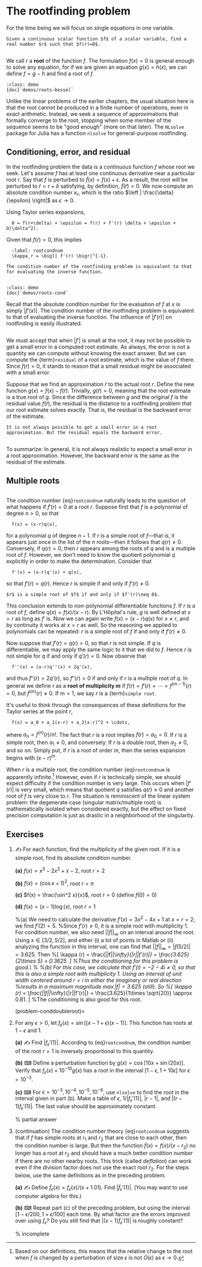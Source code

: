 # The rootfinding problem

For the time being we will focus on single equations in one variable.

```{proof:definition} Rootfinding problem
Given a continuous scalar function $f$ of a scalar variable, find a real number $r$ such that $f(r)=0$.
```

```{index} roots
```

We call $r$ a **root** of the function $f$. The formulation $f(x)=0$ is general enough to solve any equation, for if we are given an equation $g(x)=h(x)$, we can define $f=g-h$ and find a root of $f$.

````{sidebar} Demo
:class: demo
{doc}`demos/roots-bessel`
````

Unlike the linear problems of the earlier chapters, the usual situation here is that the root cannot be produced in a finite number of operations, even in exact arithmetic. Instead, we seek a sequence of approximations that formally converge to the root, stopping when some member of the sequence seems to be "good enough" (more on that later). The `NLsolve` package for Julia has a function `nlsolve` for general-purpose rootfinding.

## Conditioning, error, and residual

In the rootfinding problem the data is a continuous function $f$ whose root we seek. Let's assume $f$ has at least one continuous derivative near a particular root $r$. Say that $f$ is perturbed to $\tilde{f}(x) = f(x) + \epsilon$. As a result, the root will be perturbed to $\tilde{r} = r + \delta$ satisfying, by definition, $\tilde{f}(\tilde{r})=0$. We now compute an absolute condition number $\kappa_r$, which is the ratio $\left | \frac{\delta}{\epsilon} \right|$ as $\epsilon\to 0$.

Using Taylor series expansions,

```{math}
  0 = f(r+\delta) + \epsilon = f(r) + f'(r) \delta + \epsilon + O(\delta^2).
```

Given that $f(r)=0$, this implies

```{math}
  :label: rootcondnum
  \kappa_r = \bigl| f'(r) \bigr|^{-1}.
```

```{margin}
The condition number of the rootfinding problem is equivalent to that for evaluating the inverse function.
```

```{index} condition number; of rootfinding
```

````{sidebar} Demo
:class: demo
{doc}`demos/roots-cond`
````

Recall that the absolute condition number for the evaluation of $f$ at $x$ is simply $|f'(x)|$. The condition number of the rootfinding problem is equivalent to that of evaluating the inverse function. The influence of $|f'(r)|$ on rootfinding is easily illustrated.

```{index} residual
```

We must accept that when $|f'|$ is small at the root, it may not be possible to get a small error in a computed root estimate. As always, the error is not a quantity we can compute without knowing the exact answer. But we can compute the {term}`residual` of a root estimate, which is the value of $f$ there. Since $f(r)=0$, it stands to reason that a small residual might be associated with a small error.

Suppose that we find an approximation $\tilde{r}$ to the actual root $r$. Define the new function $g(x)=f(x)-f(\tilde{r})$. Trivially, $g(\tilde{r})=0$, meaning that the root estimate is a true root of $g$. Since the difference between $g$ and the original $f$ is the residual value $f(\tilde{r})$, the residual is the distance to a rootfinding problem that our root estimate solves exactly. That is, the residual is the backward error of the estimate. 

```{margin}
It is not always possible to get a small error in a root approximation. But the residual equals the backward error.
```

```{index} backward error
```

To summarize: In general, it is not always realistic to expect a small error in a root approximation. However, the backward error is the same as the residual of the estimate.

## Multiple roots

```{index} roots; nonsimple
```

The condition number {eq}`rootcondnum` naturally leads to the question of what happens if $f'(r)=0$ at a root $r$. Suppose first that $f$ is a polynomial of degree $n>0$, so that

```{math}
  f(x) = (x-r)q(x),
```

for a polynomial $q$ of degree $n-1$. If $r$ is a simple root of $f$—that is, it appears just once in the list of the $n$ roots—then it follows that $q(r)\neq 0$. Conversely, if $q(r)=0$, then $r$ appears among the roots of $q$ and is a multiple root of $f$. However, we don't need to know the quotient polynomial $q$ explicitly in order to make the determination. Consider that

```{math}
  f'(x) = (x-r)q'(x) + q(x),
```

so that $f'(r) = q(r)$. Hence $r$ is simple if and only if $f'(r)\neq 0$.

```{margin}
$r$ is a simple root of $f$ if and only if $f'(r)\neq 0$.
```

This conclusion extends to non-polynomial differentiable functions $f$. If $r$ is a root of $f$, define $q(x)=f(x)/(x-r)$. By L'Hôpital's rule, $g$ is well defined at $x=r$ as long as $f'$ is. Now we can again write $f(x)=(x-r)q(x)$ for $x\neq r$, and by continuity it works at $x=r$ as well. So  the reasoning we applied to polynomials can be repeated: $r$ is a simple root of $f$ if and only if $f'(r)\neq 0$.

Now suppose that $f'(r)=q(r)=0$, so that $r$ is not simple. If $q$ is differentiable, we may apply the same logic to it that we did to $f$. Hence $r$ is not simple for $q$ if and only if $q'(r)=0$. Now observe that

```{math}
  f''(x) = (x-r)q''(x) + 2q'(x),
```

and thus $f''(r)=2q'(r)$, so $f''(r)=0$ if and only if $r$ is a multiple root of $q$. In general we define $r$ as a **root of multiplicity $m$** if $f(r)=f'(r)=\cdots=f^{(m-1)}(r)=0$, but $f^{(m)}(r)\neq 0$. If $m=1$, we say $r$ is a {term}`simple root`.

It's useful to think through the consequences of these definitions for the Taylor series at the point $r$,

```{math}
  f(x) = a_0 + a_1(x-r) + a_2(x-r)^2 + \cdots,
```

where $a_n=f^{(n)}(r)/n!$. The fact that $r$ is a root implies $f(r)=a_0=0$. If $r$ is a simple root, then $a_1\neq 0$, and conversely. If $r$ is a double root, then $a_2\neq 0$, and so on. Simply put, if $r$ is a root of order $m$, then the series expansion begins with $(x-r)^m$.

When $r$ is a multiple root, the condition number {eq}`rootcondnum` is apparently infinite.[^infcond] However, even if $r$ is technically simple, we should expect difficulty if the condition number is very large. This occurs when $|f'(r)|$ is very small, which means that quotient $q$ satisfies $q(r)\approx 0$ and another root of $f$ is very close to $r$. The situation is reminiscent of the linear system problem: the degenerate case (singular matrix/multiple root) is mathematically isolated when considered exactly, but the effect on fixed precision computation is just as drastic in a neighborhood of the singularity.

[^infcond]: Based on our definitions, this means that the relative change to the root when $f$ is changed by a perturbation of size $\epsilon$ is not $O(\epsilon)$ as $\epsilon\to 0$.

## Exercises

1. ✍ For each function, find the multiplicity of the given root. If it is a simple root, find its absolute condition number.
  
    **(a)** $f(x) = x^3-2x^2+x-2$, root $r=2$

    **(b)** $f(x) = (\cos x  + 1)^2$, root $r=\pi$

    **(c)** $f(x) = \frac{\sin^2 x}{x}$, root $r=0$ (define $f(0) =0$)

    **(d)** $f(x) =(x-1)\log(x)$, root $r=1$
  
    %(a) We need to calculate the derivative $f'(x)=3x^2-4x+1$ at $x=r=2$; we find $f'(2)=5$.
    %Since $f'(r)\neq 0$, it is a simple root with multiplicity 1.  For condition number, we also need $||f||_\infty$ on an interval around the root.  Using $x\in[3/2,5/2]$, and either (i) a lot of points in Matlab or (ii) analyzing the function in this interval, one can find that $||f||_\infty=|f(5/2)|=3.625$.  Then
    %\[ \kappa (r) = \frac{||f||_\infty}{|r||f'(r)|} = \frac{3.625}{2\times 5} = 0.3625. \]
    %Thus the conditioning for this problem is good.\\
    %
    %(b) For this case, we calculate that $f'(i)=-2-4i\neq 0$, so that this is also a simple root with multiplicity 1. Using an interval of unit width centered around $r=i$ in either the imaginary or real direction
    %results in a maximum magnitude $\max |f|=3.625$ (still).  So
    %\[ \kappa (r) = \frac{||f||_\infty}{|r||f'(r)|} = \frac{3.625}{1\times \sqrt{20}} \approx 0.81. \]
    %The conditioning is also good for this root.

    (problem-conddoubleroot)=
2. For any $\epsilon>0$, let $f_\epsilon(x) = \sin[(x-1+\epsilon)(x-1)]$. This function has roots at $1-\epsilon$ and $1$.
  
    **(a)** ✍ Find $|f_\epsilon'(1)|$. According to  {eq}`rootcondnum`, the condition number of the root $r=1$ is inversely proportional to this quantity.

    **(b)** ⌨ Define a perturbation function by $g(x) = \cos[10x+\sin(20x)]$. Verify that $f_\epsilon(x)+10^{-10}g(x)$ has a root in the interval $[1-\epsilon,1+10\epsilon]$ for  $\epsilon=10^{-3}$.

    **(c)** ⌨ For $\epsilon=10^{-3},10^{-4},10^{-5},10^{-6}$, use `nlsolve` to find the root in the interval given in part (b). Make a table of $\epsilon$, $1/|f_\epsilon'(1)|$, $|r-1|$, and $|(r-1)f_\epsilon'(1)|$. The last value should be approximately constant.
  
    % partial answer
    <!-- ep = 1e-6;
    f = @(x) sin( (x-1+ep).*(x-1) );
    g = @(x) cos(10*x+sin(20*x));
    r = fzero( @(x) f(x)+1e-10*g(x), [1-ep,1+10*ep] );
    [ep, abs(r-1), ep*abs(r-1) ]
     -->

3. (continuation) The condition number theory {eq}`rootcondnum` suggests that if $f$ has simple roots at $r_1$ and $r_2$ that are close to each other, then the condition number is large. But then the function $\tilde{f}(x) = f(x)/(x-r_2)$ no longer has a root at $r_2$ and should have a much better condition number if there are no other nearby roots. This trick (called *deflation*) can work even if the division factor does not use the exact root $r_2$. For the steps below, use the same definitions as in the preceding problem.
  
    **(a)** ✍ Define $\tilde{f}_\epsilon(x) = f_\epsilon(x)/(x+1.01)$. Find $|\tilde{f}_\epsilon'(1)|$. (You may want to use computer algebra for this.)

    **(b)** ⌨ Repeat part (c) of the preceding problem, but using the interval $[1-\epsilon/200,1+\epsilon/100]$ each time. By what factor are
    the errors improved over using $f_\epsilon$? Do you still find that $|(x-1)\tilde{f}_\epsilon'(1)|$ is roughly constant?
  
    % incomplete
    <!-- ep = 1e-6;
    ft = @(x) f(x)/(x-.99);
    r = fzero(@(x) ft(x)+1e-10*g(x),[1-ep/200,1+ep/100]);
    err = 1 - r
    ep*err -->
